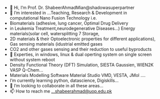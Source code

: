 - 👋 Hi, I’m Prof. Dr. ShabeerAhmadMian@shadowasuperpartner
- 👀 I’m interested in ...Teaching, Research & Development in computational Nano Fusion Technology i.e. 
- Biomaterials (adhesive, lung cancer,  Optimal Drug Delivery
- in Leukemia Treatment,neurodegenerative Diseases...) Energy materials(solar cell, watersplitting 7 Storage,
- 2D materials & their Optoelectronic properties for different applications), Gas sensing materials (idustrial emitted gases
- CO2 and other gases sensing and their reduction to useful byproducts 
- 🌱 Experties, in windows, linux & dual operting system on single screen without system reboot
- Density Functional Theory (DFT) Simulation, SIESTA Gaussien, WIEN2K VASP Q-Chem...
- Materials Modelling Software Material Studio VMD, VESTA, JMol ....
- I’m currently learning python, datascience, Digiskills...
- 💞️ I’m looking to collaborate in all these areas...
- 📫 How to reach me ...shabeerahmad@uop.edu.pk

<!---
shadowasuperpartner/shadowasuperpartner is a ✨ special ✨ repository because its `README.md` (this file) appears on your GitHub profile.
You can click the Preview link to take a look at your changes.
--->

